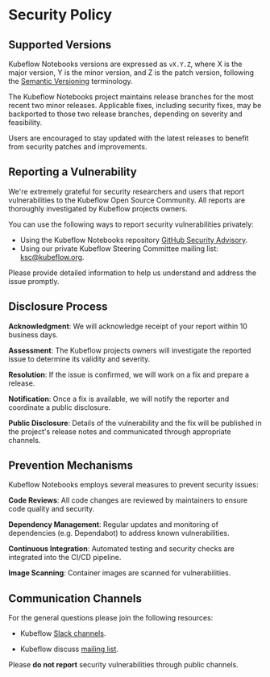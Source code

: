 # Security Policy

## Supported Versions

Kubeflow Notebooks versions are expressed as `vX.Y.Z`, where X is the major version,
Y is the minor version, and Z is the patch version, following the
[Semantic Versioning](https://semver.org/) terminology.

The Kubeflow Notebooks project maintains release branches for the most recent two minor releases.
Applicable fixes, including security fixes, may be backported to those two release branches,
depending on severity and feasibility.

Users are encouraged to stay updated with the latest releases to benefit from security patches and
improvements.

## Reporting a Vulnerability

We're extremely grateful for security researchers and users that report vulnerabilities to the
Kubeflow Open Source Community. All reports are thoroughly investigated by Kubeflow projects owners.

You can use the following ways to report security vulnerabilities privately:

- Using the Kubeflow Notebooks repository [GitHub Security Advisory](https://github.com/kubeflow/notebooks/security/advisories/new).
- Using our private Kubeflow Steering Committee mailing list: ksc@kubeflow.org.

Please provide detailed information to help us understand and address the issue promptly.

## Disclosure Process

**Acknowledgment**: We will acknowledge receipt of your report within 10 business days.

**Assessment**: The Kubeflow projects owners will investigate the reported issue to determine its
validity and severity.

**Resolution**: If the issue is confirmed, we will work on a fix and prepare a release.

**Notification**: Once a fix is available, we will notify the reporter and coordinate a public
disclosure.

**Public Disclosure**: Details of the vulnerability and the fix will be published in the project's
release notes and communicated through appropriate channels.

## Prevention Mechanisms

Kubeflow Notebooks employs several measures to prevent security issues:

**Code Reviews**: All code changes are reviewed by maintainers to ensure code quality and security.

**Dependency Management**: Regular updates and monitoring of dependencies (e.g. Dependabot) to
address known vulnerabilities.

**Continuous Integration**: Automated testing and security checks are integrated into the CI/CD pipeline.

**Image Scanning**: Container images are scanned for vulnerabilities.

## Communication Channels

For the general questions please join the following resources:

- Kubeflow [Slack channels](https://www.kubeflow.org/docs/about/community/#kubeflow-slack-channels).

- Kubeflow discuss [mailing list](https://www.kubeflow.org/docs/about/community/#kubeflow-mailing-list).

Please **do not report** security vulnerabilities through public channels.

